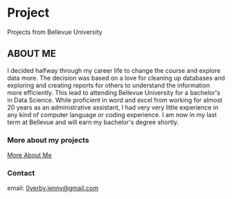 # Project
 Projects from Bellevue University

## ABOUT ME
I decided halfway through my career life to change the course and explore data more. The decision was based on a love for cleaning up databases and exploring and creating reports for others to understand the information more efficiently. This lead to attending Bellevue University for a bachelor's in Data Science. While proficient in word and excel from working for almost 20 years as an administrative assistant, I had very very little experience in any kind of computer language or coding experience. I am now in my last term at Bellevue and will earn my bachelor's degree shortly.

### More about my projects
<a href="https://sites.google.com/view/bellevueuniversityfinalproject/home">More About Me</a>

### Contact
email: 0verby.jenny@gmail.com
